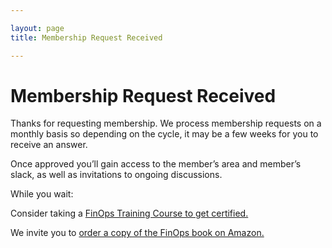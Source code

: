 ```yaml
---

layout: page
title: Membership Request Received

---
```


# Membership Request Received

Thanks for requesting membership. We process membership requests on a monthly basis so depending on the cycle, it may be a few weeks for you to receive an answer.

Once approved you’ll gain access to the member’s area and member’s slack, as well as invitations to ongoing discussions.

While you wait:

Consider taking a [FinOps Training Course to get certified.](/certification/finops-certified-practitioner/)

We invite you to [order a copy of the FinOps book on Amazon.](https://www.amazon.com/Cloud-FinOps-Collaborative-real-time-management/dp/1492054623)